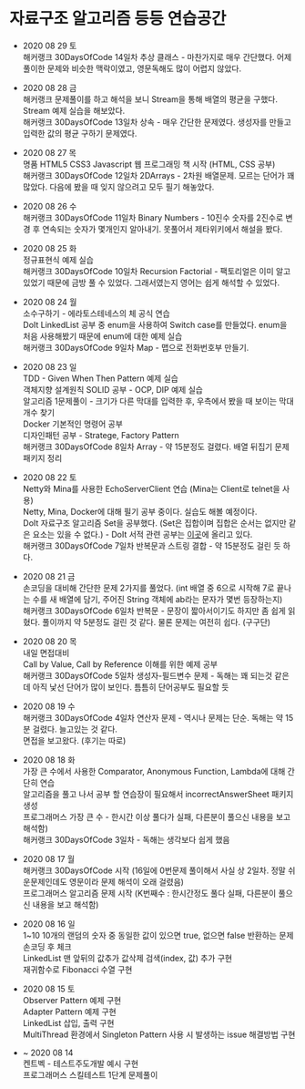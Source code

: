 # 자료구조 알고리즘 등등 연습공간

- 2020 08 29 토  
  해커랭크 30DaysOfCode 14일차 추상 클래스 - 마찬가지로 매우 간단했다. 어제 풀이한 문제와 비슷한 맥락이였고, 영문독해도 많이 어렵지 않았다.  

- 2020 08 28 금  
  해커랭크 문제풀이를 하고 해석을 보니 Stream을 통해 배열의 평균을 구했다. Stream 예제 실습을 해보았다.  
  해커랭크 30DaysOfCode 13일차 상속 - 매우 간단한 문제였다. 생성자를 만들고 입력한 값의 평균 구하기 문제였다.  

- 2020 08 27 목  
  명품 HTML5 CSS3 Javascript 웹 프로그래밍 책 시작 (HTML, CSS 공부)  
  해커랭크 30DaysOfCode 12일차 2DArrays - 2차원 배열문제. 모르는 단어가 꽤 많았다. 다음에 봤을 때 잊지 않으려고 모두 필기 해놓았다.  

- 2020 08 26 수  
  해커랭크 30DaysOfCode 11일차 Binary Numbers - 10진수 숫자를 2진수로 변경 후 연속되는 숫자가 몇개인지 알아내기. 못풀어서 제타위키에서 해설을 봤다.  

- 2020 08 25 화  
  정규표현식 예제 실습  
  해커랭크 30DaysOfCode 10일차 Recursion Factorial - 팩토리얼은 이미 알고있었기 때문에 금방 풀 수 있었다. 그래서였는지 영어는 쉽게 해석할 수 있었다.  

- 2020 08 24 월  
  소수구하기 - 에라토스테네스의 체 공식 연습  
  DoIt LinkedList 공부 중 enum을 사용하여 Switch case를 만들었다. enum을 처음 사용해봤기 때문에 enum에 대한 예제 실습  
  해커랭크 30DaysOfCode 9일차 Map - 맵으로 전화번호부 만들기.  

- 2020 08 23 일  
  TDD - Given When Then Pattern 예제 실습  
  객체지향 설계원칙 SOLID 공부 - OCP, DIP 예제 실습  
  알고리즘 1문제풀이 - 크기가 다른 막대를 입력한 후, 우측에서 봤을 때 보이는 막대 개수 찾기  
  Docker 기본적인 명령어 공부  
  디자인패턴 공부 - Stratege, Factory Pattern  
  해커랭크 30DaysOfCode 8일차 Array - 약 15분정도 걸렸다. 배열 뒤집기 문제  
  패키지 정리  

- 2020 08 22 토  
  Netty와 Mina를 사용한 EchoServerClient 연습 (Mina는 Client로 telnet을 사용)  
  Netty, Mina, Docker에 대해 필기 공부 중이다. 실습도 해볼 예정이다.  
  DoIt 자료구조 알고리즘 Set을 공부했다. (Set은 집합이며 집합은 순서는 없지만 같은 요소는 있을 수 없다.)  - DoIt 서적 관련 공부는 [이곳](https://github.com/LeeGiCheol/DoItAlgorithmDataStructure)에 올리고 있다.  
  해커랭크 30DaysOfCode 7일차 반복문과 스트링 결합 - 약 15분정도 걸린 듯 하다.  

- 2020 08 21 금  
  손코딩을 대비해 간단한 문제 2가지를 풀었다. (int 배열 중 6으로 시작해 7로 끝나는 수를 새 배열에 담기, 주어진 String 객체에 ab라는 문자가 몇번 등장하는지)  
  해커랭크 30DaysOfCode 6일차 반복문 - 문장이 짧아서이기도 하지만 좀 쉽게 읽혔다. 풀이까지 약 5분정도 걸린 것 같다. 물론 문제는 여전히 쉽다. (구구단)  

- 2020 08 20 목  
  내일 면접대비  
  Call by Value, Call by Reference 이해를 위한 예제 공부  
  해커랭크 30DaysOfCode 5일차 생성자-필드변수 문제 - 독해는 꽤 되는것 같은데 아직 낯선 단어가 많이 보인다. 틈틈히 단어공부도 필요할 듯  

- 2020 08 19 수  
  해커랭크 30DaysOfCode 4일차 연산자 문제 - 역시나 문제는 단순. 독해는 약 15분 걸렸다. 늘고있는 것 같다.  
  면접을 보고왔다. (후기는 따로)  

- 2020 08 18 화  
  가장 큰 수에서 사용한 Comparator, Anonymous Function, Lambda에 대해 간단히 연습  
  알고리즘을 풀고 나서 공부 할 연습장이 필요해서 incorrectAnswerSheet 패키지 생성  
  프로그래머스 가장 큰 수 - 한시간 이상 풀다가 실패, 다른분이 풀으신 내용을 보고 해석함)   
  해커랭크 30DaysOfCode 3일차 - 독해는 생각보다 쉽게 했음

- 2020 08 17 월  
  해커랭크 30DaysOfCode 시작 (16일에 0번문제 풀이해서 사실 상 2일차. 정말 쉬운문제인데도 영문이라 문제 해석이 오래 걸렸음)  
  프로그래머스 알고리즘 문제 시작 (K번째수 : 한시간정도 풀다 실패, 다른분이 풀으신 내용을 보고 해석함)  

- 2020 08 16 일  
  1~10 10개의 랜덤의 숫자 중 동일한 값이 있으면 true, 없으면 false 반환하는 문제 손코딩 후 체크  
  LinkedList 맨 앞뒤의 값추가 값삭제 검색(index, 값) 추가 구현  
  재귀함수로 Fibonacci 수열 구현  
 
- 2020 08 15 토  
  Observer Pattern 예제 구현  
  Adapter Pattern 예제 구현  
  LinkedList 삽입, 출력 구현  
  MultiThread 환경에서 Singleton Pattern 사용 시 발생하는 issue 해결방법 구현  
  
- ~ 2020 08 14  
  켄트벡 - 테스트주도개발 예시 구현  
  프로그래머스 스킬테스트 1단계 문제풀이  
